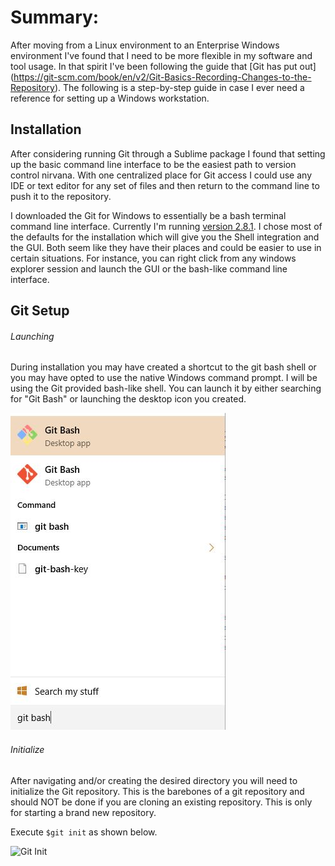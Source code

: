# Summary:
After moving from a Linux environment to an Enterprise Windows environment I've found that I need to be more flexible in my software and tool usage.  In that spirit I've been following the guide that [Git has put out] (https://git-scm.com/book/en/v2/Git-Basics-Recording-Changes-to-the-Repository).  The following is a step-by-step guide in case I ever need a reference for setting up a Windows workstation.

## Installation
After considering running Git through a Sublime package I found that setting up the basic command line interface to be the easiest path to version control nirvana.  With one centralized place for Git access I could use any IDE or text editor for any set of files and then return to the command line to push it to the repository.

I downloaded the Git for Windows to essentially be a bash terminal command line interface.  Currently I'm running [version 2.8.1](https://git-for-windows.github.io/).  I chose most of the defaults for the installation which will give you the Shell integration and the GUI.  Both seem like they have their places and could be easier to use in certain situations.  For instance, you can right click from any windows explorer session and launch the GUI or the bash-like command line interface.

## Git Setup
###### Launching
During installation you may have created a shortcut to the git bash shell or you may have opted to use the native Windows command prompt.  I will be using the Git provided bash-like shell.  You can launch it by either searching for "Git Bash" or launching the desktop icon you created.

![Launching Git Bash](Git_Setup/launching_git_bash_shell.JPG)

###### Initialize 
After navigating and/or creating the desired directory you will need to initialize the Git repository.  This is the barebones of a git repository and should NOT be done if you are cloning an existing repository.  This is only for starting a brand new repository.

Execute `$git init` as shown below.

![Git Init](Git/Setup/init.jpg)












